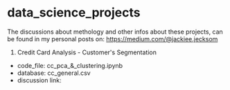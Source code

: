 # data_science_projects


The discussions about methology and other infos about these projects, can be found in my personal posts on: https://medium.com/@jackiee.jecksom


1. Credit Card Analysis - Customer's Segmentation
- code_file: cc_pca_&_clustering.ipynb
- database: cc_general.csv
- discussion link: 

